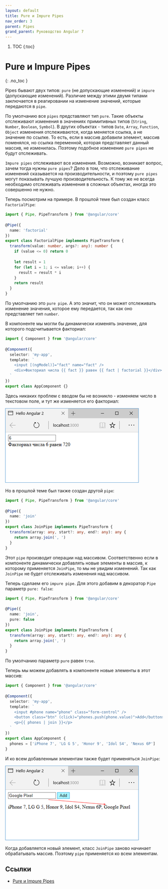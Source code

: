 ```yaml
---
layout: default
title: Pure и Impure Pipes
nav_order: 3
parent: Pipes
grand_parent: Руководство Angular 7
---
```


<!-- prettier-ignore-start -->
1. TOC
{:toc}

# Pure и Impure Pipes
{: .no_toc }
<!-- prettier-ignore-end -->

Pipes бывают двух типов: `pure` (не допускающие изменений) и `impure` (допускающие изменений). Различие между этими двумя типами заключается в реагировании на изменение значений, которые передаются в `pipe`.

По умолчанию все `pipes` представляют тип `pure`. Такие объекты отслеживают изменения в значениях примитивных типов (`String`, `Number`, `Boolean`, `Symbol`). В других объектах - типов `Date`, `Array`, `Function`, `Object` изменения отслеживаются, когда меняется ссылка, а не значение по ссылке. То есть, если в массив добавили элемент, массив поменялся, но ссылка переменной, которая представляет данный массив, не изменилась. Поэтому подобное изменение `pure pipes` не будут отслеживать.

`Impure pipes` отслеживают все изменения. Возможно, возникает вопрос, зачем тогда нужны `pure pipes`? Дело в том, что отслеживание изменений сказывается на производительности, и поэтому `pure pipes` могут показывать лучшую производительность. К тому же не всегда необходимо отслеживать изменения в сложных объектах, иногда это совершенно не нужно.

Теперь посмотрим на примере. В прошлой теме был создан класс `FactorialPipe`:

```typescript
import { Pipe, PipeTransform } from '@angular/core'

@Pipe({
  name: 'factorial'
})
export class FactorialPipe implements PipeTransform {
  transform(value: number, args?: any): number {
    if (value <= 0) return 0

    let result = 1
    for (let i = 1; i <= value; i++) {
      result = result * i
    }
    return result
  }
}
```

По умолчанию это `pure pipe`. А это значит, что он может отслеживать изменение значения, которое ему передается, так как оно представляет тип `number`.

В компоненте мы могли бы динамически изменять значение, для которого подсчитывается факториал:

```typescript
import { Component } from '@angular/core'

@Component({
  selector: 'my-app',
  template: `
    <input [(ngModel)]="fact" name="fact" />
    <div>Факториал числа {{ fact }} равен {{ fact | factorial }}</div>
  `
})
export class AppComponent {}
```

Здесь никаких проблем с вводом бы не возникло - изменяем число в текстовом поле, и тут же изменяется его факториал:

![Скриншот](pure-pipes-1.png)

Но в прошлой теме был также создан другой `pipe`:

```typescript
import { Pipe, PipeTransform } from '@angular/core'

@Pipe({
  name: 'join'
})
export class JoinPipe implements PipeTransform {
  transform(array: any, start?: any, end?: any): any {
    return array.join(', ')
  }
}
```

Этот `pipe` производит операции над массивом. Соответственно если в компоненте динамически добавлять новые элементы в массив, к которому применяется `JoinPipe`, то мы не увидим изменений. Так как `JoinPipe` не будет отслеживать изменения над массивом.

Теперь сделаем его `impure pipe`. Для этого добавим в декоратор `Pipe` параметр `pure: false`:

```typescript
import { Pipe, PipeTransform } from '@angular/core'

@Pipe({
  name: 'join',
  pure: false
})
export class JoinPipe implements PipeTransform {
  transform(array: any, start?: any, end?: any): any {
    return array.join(', ')
  }
}
```

По умолчанию параметр `pure` равен `true`.

Теперь мы можем добавлять в компоненте новые элементы в этот массив:

```typescript
import { Component } from '@angular/core'

@Component({
  selector: 'my-app',
  template: `
    <input #phone name="phone" class="form-control" />
    <button class="btn" (click)="phones.push(phone.value)">Add</button>
    <p>{{ phones | join }}</p>
  `
})
export class AppComponent {
  phones = ['iPhone 7', 'LG G 5', 'Honor 9', 'Idol S4', 'Nexus 6P']
}
```

И ко всем добавленным элементам также будет применяться `JoinPipe`:

![Скриншот](pure-pipes-2.png)

Когда добавляется новый элемент, класс `JoinPipe` заново начинает обрабатывать массив. Поэтому `pipe` применяется ко всем элементам.

## Ссылки

- [Pure и Impure Pipes](https://metanit.com/web/angular2/8.3.php)
